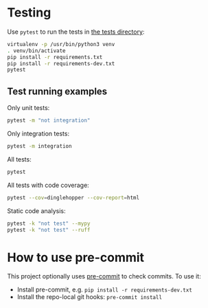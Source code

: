 Testing
=======
Use `pytest` to run the tests in [the tests directory](dinglehopper/tests):
```bash
virtualenv -p /usr/bin/python3 venv
. venv/bin/activate
pip install -r requirements.txt
pip install -r requirements-dev.txt
pytest
```

## Test running examples

Only unit tests:
```bash
pytest -m "not integration"
```

Only integration tests:
```bash
pytest -m integration
```

All tests:
```bash
pytest
```

All tests with code coverage:
```bash
pytest --cov=dinglehopper --cov-report=html
```

Static code analysis:
```bash
pytest -k "not test" --mypy
pytest -k "not test" --ruff
```

# How to use pre-commit

This project optionally uses [pre-commit](https://pre-commit.com) to check commits. To use it:

- Install pre-commit, e.g. `pip install -r requirements-dev.txt`
- Install the repo-local git hooks: `pre-commit install`
